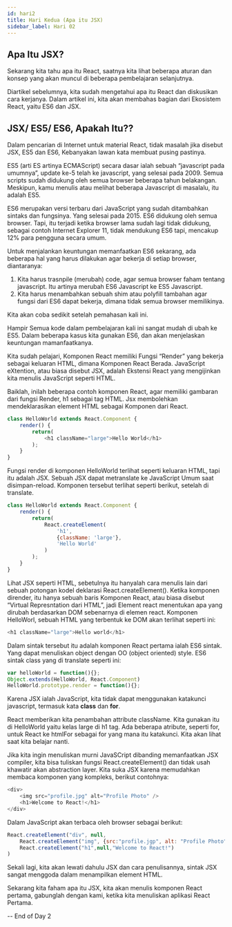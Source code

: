 ```yaml
---
id: hari2
title: Hari Kedua (Apa itu JSX)
sidebar_label: Hari 02
---
```


## Apa Itu JSX?

Sekarang kita tahu apa itu React, saatnya kita lihat beberapa aturan dan konsep yang akan muncul di beberapa pembelajaran selanjutnya.

Diartikel sebelumnya, kita sudah mengetahui apa itu React dan diskusikan cara kerjanya. Dalam artikel ini, kita akan membahas bagian dari Ekosistem React, yaitu ES6 dan JSX.

## JSX/ ES5/ ES6, Apakah Itu??

Dalam pencarian di Internet untuk material React, tidak masalah jika disebut JSX, ES5 dan ES6, Kebanyakan lawan kata membuat pusing pastinya.

ES5 (arti ES artinya ECMAScript) secara dasar ialah sebuah “javascript pada umumnya”, update ke-5 telah ke javascript, yang selesai pada 2009. Semua scripts sudah didukung oleh semua browser beberapa tahun belakangan. Meskipun, kamu menulis atau melihat beberapa Javascript di masalalu, itu adalah ES5.

ES6 merupakan versi terbaru dari JavaScript yang sudah ditambahkan sintaks dan fungsinya. Yang selesai pada 2015. ES6 didukung oleh semua browser. Tapi, itu terjadi ketika browser lama sudah lagi tidak didukung, sebagai contoh Internet Explorer 11, tidak mendukung ES6 tapi, mencakup 12% para pengguna secara umum.

Untuk menjalankan keuntungan memanfaatkan ES6 sekarang, ada beberapa hal yang harus dilakukan agar bekerja di setiap browser, diantaranya:

1. Kita harus trasnpile (merubah) code, agar semua browser faham tentang javascript. Itu artinya merubah ES6 Javascript ke ES5 Javascript.
2. Kita harus menambahkan sebuah shim atau polyfill tambahan agar fungsi dari ES6 dapat bekerja, dimana tidak semua browser memilikinya.

Kita akan coba sedikit setelah pemahasan kali ini.

Hampir Semua kode dalam pembelajaran kali ini sangat mudah di ubah ke ES5. Dalam beberapa kasus kita gunakan ES6, dan akan menjelaskan keuntungan mamanfaatkanya.

Kita sudah pelajari, Komponen React memiliki Fungsi “Render” yang bekerja sebagai keluaran HTML, dimana Komponen React Berada. JavaScript eXtention, atau biasa disebut JSX, adalah Ekstensi React yang mengijinkan kita menulis JavaScript seperti HTML.

Baiklah, inilah beberapa contoh komponen React, agar memiliki gambaran dari fungsi Render, h1 sebagai tag HTML. Jsx membolehkan mendeklarasikan element HTML sebagai Komponen dari React.

```javascript
class HelloWorld extends React.Component {
    render() {
        return(
            <h1 className="large">Hello World</h1>
        );
    }
}
```

Fungsi render di komponen HelloWorld terlihat seperti keluaran HTML, tapi itu adalah JSX. Sebuah JSX dapat metranslate ke JavaScript Umum saat disimpan-reload. Komponen tersebut terlihat seperti berikut, setelah di translate.

```javascript
class HelloWorld extends React.Component {
    render() {
        return(
            React.createElement(
                'h1',
                {className: 'large'},
                'Hello World'
            )
        );
    }
}
```

Lihat JSX seperti HTML, sebetulnya itu hanyalah cara menulis lain dari sebuah potongan kodel deklarasi React.createElement(). Ketika komponen dirender, itu hanya sebuah baris Komponen React, atau biasa disebut “Virtual Represntation dari HTML”, jadi Element react menentukan apa yang dirubah berdasarkan DOM sebenarnya di elemen react. Komponen HelloWorl, sebuah HTML yang terbentuk ke DOM akan terlihat seperti ini:

```javascript
<h1 className="large">Hello world</h1>
```

Dalam sintak tersebut itu adalah komponen React pertama ialah ES6 sintak. Yang dapat menuliskan object dengan OO (object oriented) style. ES6 sintak class yang di translate seperti ini:

```javascript
var helloWorld = function(){};
Object.extends(HelloWorld, React.Component)
HelloWorld.prototype.render = function(){};
```

Karena JSX ialah JavaScript, kita tidak dapat menggunakan katakunci javascript, termasuk kata **class** dan **for**.

React memberikan kita penambahan attribute className. Kita gunakan itu di HelloWorld yaitu kelas large di h1 tag. Ada beberapa atribute, seperti for, untuk React ke htmlFor sebagai for yang mana itu katakunci. Kita akan lihat saat kita belajar nanti.

Jika kita ingin menuliskan murni JavaSCript dibanding memanfaatkan JSX compiler, kita bisa tuliskan fungsi React.createElement()  dan tidak usah khawatir akan abstraction layer. Kita suka JSX karena memudahkan membaca komponen yang kompleks, berikut contohnya:

```javascript
<div>
    <img src="profile.jpg" alt="Profile Photo" />
    <h1>Welcome to React!</h1>
</div>
```

Dalam JavaScript akan terbaca oleh browser sebagai berikut:

```javascript
React.createElement("div", null, 
    React.createElement("img", {src:"profile.jgp", alt: "Profile Photo"}),
    React.createElement("h1",null,"Welcome to React!")
)
```
Sekali lagi, kita akan lewati dahulu JSX dan cara penulisannya, sintak JSX sangat menggoda dalam menampilkan element HTML.

Sekarang kita faham apa itu JSX, kita akan menulis komponen React pertama, gabunglah dengan kami, ketika kita menuliskan aplikasi React Pertama.

-- End of Day 2
